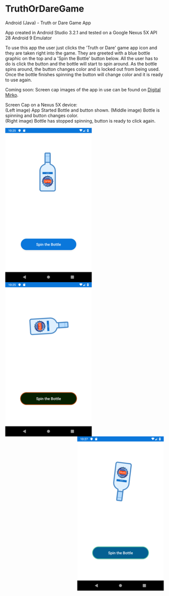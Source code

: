 # TruthOrDareGame
Android (Java) - Truth or Dare Game App

App created in Android Studio 3.2.1 and tested on a Google Nexus 5X API 28 Android 9 Emulator

To use this app the user just clicks the 'Truth or Dare' game app icon and they are taken right into the game. 
They are greeted with a blue bottle graphic on the top and a 'Spin the Bottle' button below.
All the user has to do is click the button and the bottle will start to spin around. As the bottle spins around, the button 
changes color and is locked out from being used. Once the bottle finishes spinning the button will change color and it is ready to use again.

Coming soon: Screen cap images of the app in use can be found on <a href="http://digitalmirko.com/javaApps.html">Digital Mirko</a>.

Screen Cap on a Nexus 5X device:</br>
(Left image) App Started Bottle and button shown.  (Middle image) Bottle is spinning and button changes color. </br>
(Right image) Bottle has stopped spinning, button is ready to click again.
  <p>
  <img align="left" src="https://github.com/digitalMirko/TruthOrDareGame/blob/master/SC01%20TruthOrDareGame%20-%20App%20Started.png?raw=true" width="275"/>
  <img align="middle" src="https://github.com/digitalMirko/TruthOrDareGame/blob/master/SC02%20TruthOrDareGame%20-%20Btn%20Clicked.png?raw=true" width="275"/>  
  <img align="right" src="https://github.com/digitalMirko/TruthOrDareGame/blob/master/SC07%20TruthOrDareGame%20-%20Bottle%20Stopped.png?raw=true" width="275"/>  
  </p>

